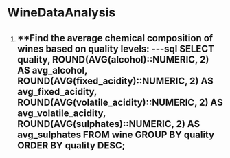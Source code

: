 # WineDataAnalysis


1. **Find the average chemical composition of wines based on quality levels:
   ---sql
   SELECT quality, 
       ROUND(AVG(alcohol)::NUMERIC, 2) AS avg_alcohol, 
       ROUND(AVG(fixed_acidity)::NUMERIC, 2) AS avg_fixed_acidity, 
       ROUND(AVG(volatile_acidity)::NUMERIC, 2) AS avg_volatile_acidity, 
       ROUND(AVG(sulphates)::NUMERIC, 2) AS avg_sulphates
FROM wine
GROUP BY quality
ORDER BY quality DESC;
   ---
